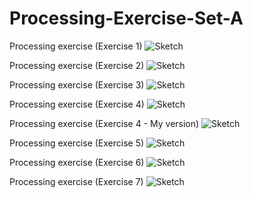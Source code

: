 # Processing-Exercise-Set-A
Processing exercise (Exercise 1)
![Sketch](https://github.com/RougayyahJalloh/Processing-Exercise-Set-A/blob/master/Image%20Part%201.PNG)


Processing exercise (Exercise 2)
![Sketch](https://github.com/RougayyahJalloh/Processing-Exercise-Set-A/blob/master/Exercise.PNG)

Processing exercise (Exercise 3)
![Sketch](https://github.com/RougayyahJalloh/Processing-Exercise-Set-A/blob/master/Gif-Exercise-3.gif)

Processing exercise (Exercise 4)
![Sketch](https://github.com/RougayyahJalloh/Processing-Exercise-Set-A/blob/master/Exercise%204%20Screenshot.PNG)

Processing exercise (Exercise 4 - My version)
![Sketch](https://github.com/RougayyahJalloh/Processing-Exercise-Set-A/blob/master/Exercise%204%20(my%20version)%20screenshot.PNG)

Processing exercise (Exercise 5)
![Sketch](https://github.com/RougayyahJalloh/Processing-Exercise-Set-A/blob/master/Exercise%205%20Screenshot.PNG)

Processing exercise (Exercise 6)
![Sketch](https://github.com/RougayyahJalloh/Processing-Exercise-Set-A/blob/master/Webp.net-gifmaker.gif)

Processing exercise (Exercise 7)
![Sketch](https://github.com/RougayyahJalloh/Processing-Exercise-Set-A/blob/master/Exercise%207%20-%20Screenshot.PNG)
